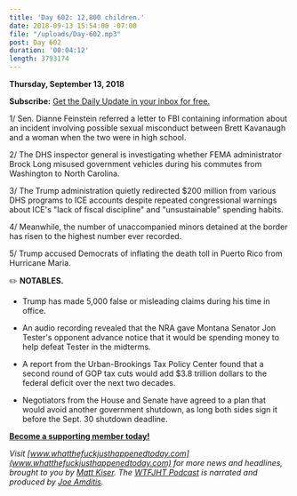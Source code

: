 ```yaml
---
title: 'Day 602: 12,800 children.'
date: 2018-09-13 15:54:00 -07:00
file: "/uploads/Day-602.mp3"
post: Day 602
duration: '00:04:12'
length: 3793174
---
```


**Thursday, September 13, 2018**

**Subscribe:** [Get the Daily Update in your inbox for free. ](https://whatthefuckjusthappenedtoday.com/subscribe/)

1/ Sen. Dianne Feinstein referred a letter to FBI containing information about an incident involving possible sexual misconduct between Brett Kavanaugh and a woman when the two were in high school.

2/ The DHS inspector general is investigating whether FEMA administrator Brock Long misused government vehicles during his commutes from Washington to North Carolina.

3/ The Trump administration quietly redirected $200 million from various DHS programs to ICE accounts despite repeated congressional warnings about ICE's "lack of fiscal discipline" and "unsustainable" spending habits.

4/ Meanwhile, the number of unaccompanied minors detained at the border has risen to the highest number ever recorded.

5/ Trump accused Democrats of inflating the death toll in Puerto Rico from Hurricane Maria.

✏️ **NOTABLES.**

* Trump has made 5,000 false or misleading claims during his time in office.

* An audio recording revealed that the NRA gave Montana Senator Jon Tester's opponent advance notice that it would be spending money to help defeat Tester in the midterms.

* A report from the Urban-Brookings Tax Policy Center found that a second round of GOP tax cuts would add $3.8 trillion dollars to the federal deficit over the next two decades.

* Negotiators from the House and Senate have agreed to a plan that would avoid another government shutdown, as long both sides sign it before the Sept. 30 shutdown deadline.

**[Become a supporting member today!](https://whatthefuckjusthappenedtoday.com/membership/?utm_source=2017\+Donors&utm_campaign=8dccd905d9-&utm_medium=email&utm_term=0_3bd36f654c-8dccd905d9-169730397)**

*Visit [www.whatthefuckjusthappenedtoday.com](www.whatthefuckjusthappenedtoday.com) for more news and headlines, brought to you by [Matt Kiser](https://twitter.com/Matt_Kiser). The [WTFJHT Podcast](https://whatthefuckjusthappenedtoday.com/podcasts/) is narrated and produced by [Joe Amditis](https://twitter.com/jsamditis).*